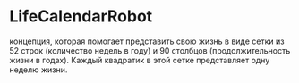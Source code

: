 # LifeCalendarRobot
 концепция, которая помогает представить свою жизнь в виде сетки из 52 строк (количество недель в году) и 90 столбцов (продолжительность жизни в годах). Каждый квадратик в этой сетке представляет одну неделю жизни.
